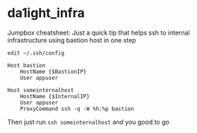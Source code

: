 # da1ight_infra

Jumpbox cheatsheet:
Just a quick tip that helps ssh to internal infrastructure using bastion host in one step

`edit ~/.ssh/config`

```
Host bastion
    HostName {$BastionIP}
    User appuser

Host someinternalhost
    HostName {$InternalIP}
    User appuser
    ProxyCommand ssh -q -W %h:%p bastion
```

Then just run `ssh someinternalhost` and you good to go
